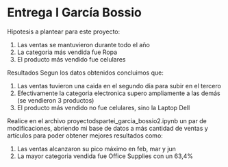 # Entrega I García Bossio
Hipotesis a plantear para este proyecto:
1) Las ventas se mantuvieron durante todo el año
2) La categoria más vendida fue Ropa
3) El producto más vendido fue celulares

Resultados
Segun los datos obtenidos concluimos que:
1) Las ventas tuvieron una caida en el segundo día para subir en el tercero
2) Efectivamente la categoria electronica supero ampliamente a las demás (se vendieron 3 productos)
3) El producto más vendido no fue celulares, sino la Laptop Dell


Realice en el archivo proyectodspartei_garcia_bossio2.ipynb un par de modificaciones, abriendo mi base de datos a más cantidad de ventas y artículos para poder obtener mejores resultados como:
1) Las ventas alcanzaron su pico máximo en feb, mar y jun
2) La mayor categoria vendida fue Office Supplies con un 63,4%
